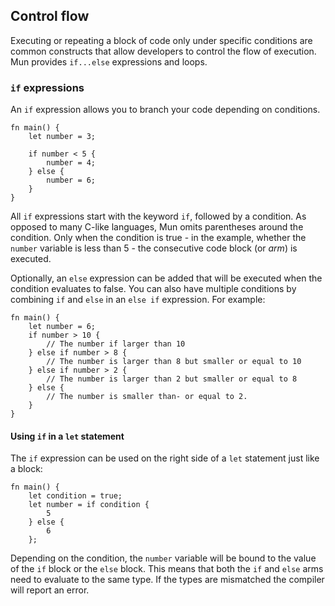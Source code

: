 ## Control flow

Executing or repeating a block of code only under specific conditions are common
constructs that allow developers to control the flow of execution. Mun provides
 `if...else` expressions and loops.

### `if` expressions

An `if` expression allows you to branch your code depending on conditions.

```mun
fn main() {
    let number = 3;

    if number < 5 {
        number = 4;
    } else {
        number = 6;
    }
}
```

All `if` expressions start with the keyword `if`, followed by a condition.
As opposed to many C-like languages, Mun omits parentheses around the
condition. Only when the condition is true - in the example, whether the `number`
variable is less than 5 - the consecutive code block (or *arm*) is executed.

Optionally, an `else` expression can be added that will be executed when the
condition evaluates to false. You can also have multiple conditions by combining
`if` and `else` in an `else if` expression. For example:

```mun
fn main() {
    let number = 6;
    if number > 10 {
        // The number if larger than 10
    } else if number > 8 {
        // The number is larger than 8 but smaller or equal to 10
    } else if number > 2 {
        // The number is larger than 2 but smaller or equal to 8
    } else {
        // The number is smaller than- or equal to 2.
    }
}
```


#### Using `if` in a `let` statement

The `if` expression can be used on the right side of a `let` statement
just like a block:

```mun
fn main() {
    let condition = true;
    let number = if condition {
        5
    } else {
        6
    };
```

Depending on the condition, the `number` variable will be bound to the value
of the `if` block or the `else` block. This means that both the `if` and `else`
arms need to evaluate to the same type.
If the types are mismatched the compiler will report an error.
